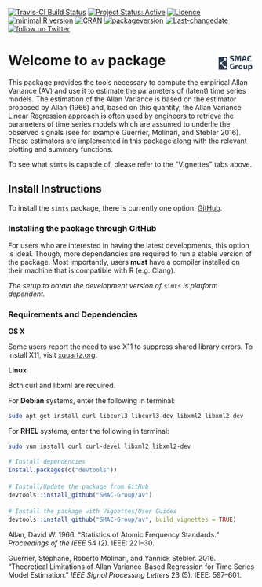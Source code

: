 
<!-- README.md is generated from README.Rmd. Please edit that file -->
[![Travis-CI Build Status](https://travis-ci.org/SMAC-Group/av.svg?branch=master)](https://travis-ci.org/SMAC-Group/av) [![Project Status: Active](http://www.repostatus.org/badges/latest/active.svg)](http://www.repostatus.org/#active) [![Licence](https://img.shields.io/badge/licence-CC%20BY--NC--SA%204.0-blue.svg)](https://www.gnu.org/licenses/gpl-3.0.en.html) [![minimal R version](https://img.shields.io/badge/R%3E%3D-3.4.0-6666ff.svg)](https://cran.r-project.org/) [![CRAN](http://www.r-pkg.org/badges/version/av)](https://cran.r-project.org/package=av) [![packageversion](https://img.shields.io/badge/Package%20version-0.1.0-orange.svg?style=flat-square)](commits/develop) [![Last-changedate](https://img.shields.io/badge/last%20change-2018--08--24-yellowgreen.svg)](/commits/master) <a href="https://twitter.com/intent/follow?screen_name=SMAC_Group"> <img src="https://img.shields.io/twitter/follow/SMAC_Group.svg?style=social&logo=twitter"
  alt="follow on Twitter"></a>

Welcome to `av` package <a href="https://smac-group.com/"><img src="man/figures/logo.png" align="right" style="width: 16%; height: 16%"/></a>
=============================================================================================================================================

This package provides the tools necessary to compute the empirical Allan Variance (AV) and use it to estimate the parameters of (latent) time series models. The estimation of the Allan Variance is based on the estimator proposed by Allan (1966) and, based on this quantity, the Allan Variance Linear Regression approach is often used by engineers to retrieve the parameters of time series models which are assumed to underlie the observed signals (see for example Guerrier, Molinari, and Stebler 2016). These estimators are implemented in this package along with the relevant plotting and summary functions.

To see what `simts` is capable of, please refer to the "Vignettes" tabs above.

Install Instructions
--------------------

To install the `simts` package, there is currently one option: [GitHub](https://github.com/SMAC-Group/av/).

### Installing the package through GitHub

For users who are interested in having the latest developments, this option is ideal. Though, more dependancies are required to run a stable version of the package. Most importantly, users **must** have a compiler installed on their machine that is compatible with R (e.g. Clang).

*The setup to obtain the development version of `simts` is platform dependent.*

### Requirements and Dependencies

**OS X**

Some users report the need to use X11 to suppress shared library errors. To install X11, visit [xquartz.org](http://www.xquartz.org/).

**Linux**

Both curl and libxml are required.

For **Debian** systems, enter the following in terminal:

``` bash
sudo apt-get install curl libcurl3 libcurl3-dev libxml2 libxml2-dev
```

For **RHEL** systems, enter the following in terminal:

``` bash
sudo yum install curl curl-devel libxml2 libxml2-dev
```

``` r
# Install dependencies
install.packages(c("devtools"))

# Install/Update the package from GitHub
devtools::install_github("SMAC-Group/av")

# Install the package with Vignettes/User Guides 
devtools::install_github("SMAC-Group/av", build_vignettes = TRUE)
```

Allan, David W. 1966. “Statistics of Atomic Frequency Standards.” *Proceedings of the IEEE* 54 (2). IEEE: 221–30.

Guerrier, Stéphane, Roberto Molinari, and Yannick Stebler. 2016. “Theoretical Limitations of Allan Variance-Based Regression for Time Series Model Estimation.” *IEEE Signal Processing Letters* 23 (5). IEEE: 597–601.
